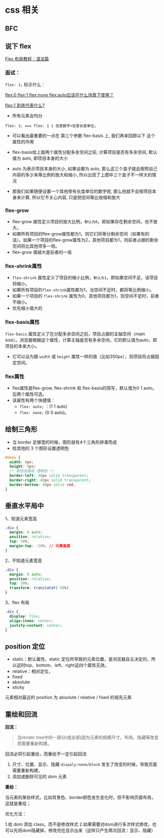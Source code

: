 # css 相关

## BFC

## 说下 flex

[Flex 布局教程：语法篇](https://www.ruanyifeng.com/blog/2015/07/flex-grammar.html)


### 面试：

`flex: 1;` 标示什么：

[flex:0 flex:1 flex:none flex:auto应该在什么场景下使用？](https://www.zhangxinxu.com/wordpress/2020/10/css-flex-0-1-none/)

[flex:1 到底代表什么?](https://zhuanlan.zhihu.com/p/136223806)


- 所有元素会均分

`flex: 1; === flex: 1 1 任意数字+任意长度单位;`

- 可以看出最重要的一点在 第三个参数 flex-basis 上, 我们再来回顾以下 这个属性的作用

- flex-basis给上面两个属性分配多余空间之前, 计算项目是否有多余空间, 默认值为 auto, 即项目本身的大小

- auto 为表示项目本身的大小, 如果设置为 auto, 那么这三个盒子就会按照自己内容的多少来等比例的放大和缩小, 所以出现了上图中三个盒子不一样大的情况

- 那我们如果随便设置一个其他带有长度单位的数字呢, 那么他就不会按项目本身来计算, 所以它不关心内容, 只是把空间等比收缩和放大


### flex-grow

- flex-grow 属性定义项目的放大比例，`默认为0`，即如果存在剩余空间，也不放大。
- 如果所有项目的flex-grow属性都为1，则它们将等分剩余空间（如果有的话）。如果一个项目的flex-grow属性为2，其他项目都为1，则前者占据的剩余空间将比其他项多一倍。
- flex-grow 值越大是前者的一倍

### flex-shrink属性

- `flex-shrink` 属性定义了项目的缩小比例，`默认为1`，即如果空间不足，该项目将缩小。
- 如果所有项目的`flex-shrink`属性都为1，当空间不足时，都将等比例缩小。
- 如果一个项目的 `flex-shrink` 属性为0，其他项目都为1，则空间不足时，前者不缩小。
- 优先缩小值大的


### flex-basis属性

`flex-basis` 属性定义了在分配多余空间之前，项目占据的主轴空间（main size）。浏览器根据这个属性，计算主轴是否有多余空间。它的默认值为auto，即项目的本来大小。
- 它可以设为跟 `width` 或 `height` 属性一样的值（比如350px），则项目将占据固定空间。


### flex属性

- flex属性是flex-grow, flex-shrink 和 flex-basis的简写，默认值为0 1 auto。后两个属性可选。
- 该属性有两个快捷值：
    - `flex: auto;` ：(1 1 auto)
    - `flex: none;` (0 0 auto)。



## 绘制三角形

- 当 border 足够宽的时候，图形就有4个三角形拼凑而成
- 给其他的 3 个图形设置透明色

```css
#demo {
  width: 0px;
  height: 0px;
  /* 其他设置成 透明色 */
  border-left: 40px solid transparent;
  border-right: 40px solid transparent;
  border-bottom: 40px solid red;
}
```

## 垂直水平局中

1、知道元素宽高

```css
.div {
  margin: 0 auto;
  position: relative;
  top: 50%;
  margin-top: -50%; // 元素高度
}
```

2、不知道元素宽高

```css
.div {
  margin: 0 auto;
  position: relative;
  top: 50%;
  transform: translateY(-50%)
}
```

3、flex 布局

```css
.div {
  display: flex;
  align-items: center;
  justify-content: center;
}
```

## position 定位

- static：默认属性，static 定位所导致的元素位置，是浏览器自主决定的，所以这时top、bottom、left、right这四个属性无效。
- relative：相对定位，
- fixed
- absolute
- sticky

元素相对最近的 position 为 absolute / relative / fixed 的祖先元素

## 重绘和回流

**回流：**
> 当render tree中的一部分(或全部)因为元素的规模尺寸，布局，隐藏等改变而需要重新构建。

回流必将引起重绘，而重绘不一定引起回流

1. 尺寸、位置、显示、隐藏 `dispaly:none/block` 发生了改变的时候，导致页面需要重新构建，
2. 添加或删除可见的 dom 元素

**重绘：**

当元素的某些样式，比如背景色、border颜色发生变化时，但不影响页面布局，这就是重绘；

优化方法：

1.给 dom 添加 class，而不是修改样式 2.如果需要对dom进行多次样式修改，也可以先将dom隐藏掉，修改完在显示出来（这样只产生两次回流：显示、隐藏）
